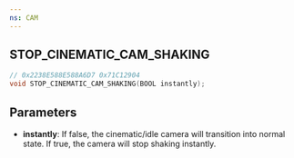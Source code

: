 ```yaml
---
ns: CAM
---
```

## STOP_CINEMATIC_CAM_SHAKING

```c
// 0x2238E588E588A6D7 0x71C12904
void STOP_CINEMATIC_CAM_SHAKING(BOOL instantly);
```


## Parameters
* **instantly**: If false, the cinematic/idle camera will transition into normal state. If true, the camera will stop shaking instantly.

